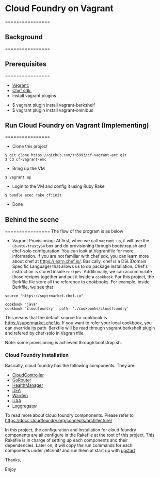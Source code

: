# Cloud Foundry on Vagrant
================

## Background
================



## Prerequisites
================
* [Vagrant:]()
* [Chef sdk:]()
* Install vagrant plugins
- $ vagrant plugin install vagrant-berkshelf
- $ vagrant plugin install vagrant-omnibus

## Run Cloud Foundry on Vagrant (Implementing)
================
* Clone this project
```shell
$ git clone https://github.com/tn5993/cf-vagrant-emc.git
$ cd cf-vagrant-emc
```

* Bring up the VM
```shell
$ vagrant up
```

* Login to the VM and config it using Ruby Rake
```shell
$ bundle exec rake cf:init
```

* Done

## Behind the scene
================
The flow of the program is as below
* Vagrant Provisioning: 
At first, when we call `vagrant up`, it will use the `ubuntu\trusty64` box and do provisioning through bootstrap.sh and chef-solo configuration. You can look at Vagrantfile for more information. If you are not familiar with chef sdk, you can learn more about chef at https://learn.chef.io/. Basically, chef is a DSL(Domain Specific Language) that allows us to do package installation. Chef's instruction is stored inside `recipes`. Additionally, we can accummulate those recipes together and put it inside a `cookbook`. For this project, the Berkfile file store all the reference to cookbooks. For example, inside Berkfile, we see that

```shell
source "https://supermarket.chef.io"

cookbook 'java'
cookbook 'cloudfoundry', path: './cookbooks/cloudfoundry'
```

This means that the default source for cookbook is https://supermarket.chef.io. If you want to refer your local cookbook, you can override its path. Berkfile will be read through vagrant berkshelf plugin and refered by chef-solo in Vagran tfile

Note: some provisioning is achieved through bootstrap.sh.

### Cloud Foundry installation
Basically, cloud foundry has the following components. They are:
- [CloudController](https://github.com/cloudfoundry/cloud_controller_ng.git)
- [GoRouter](https://github.com/cloudfoundry/gorouter.git)
- [HealthManager](https://github.com/cloudfoundry/hm9000.git)
- [DEA](https://github.com/cloudfoundry/dea_ng.git)
- [Warden](https://github.com/cloudfoundry/warden.git)
- [UAA](https://github.com/cloudfoundry/uaa.git)
- [Loggregator](https://github.com/cloudfoundry/loggregator.git)

To read more about cloud foundry compnonents. Please refer to https://docs.cloudfoundry.org/concepts/architecture/

In this project, the configuration and installation for cloud foundry
components are all configure in the Rakefile at the root of this
project. This Rakefile is in charge of setting up each components and
their dependencies. Later on, it will copy the run commands for each
components under /etc/init/ and run them at start up with [upstart](http://upstart.ubuntu.com/)

Thanks,

Enjoy






















